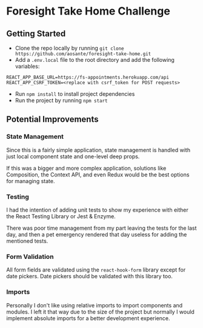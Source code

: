 # Foresight Take Home Challenge

## Getting Started

- Clone the repo locally by running `git clone https://github.com/aosante/foresight-take-home.git`
- Add a `.env.local` file to the root directory and add the following variables:

```
REACT_APP_BASE_URL=https://fs-appointments.herokuapp.com/api
REACT_APP_CSRF_TOKEN=<replace with csrf_token for POST requests>
```

- Run `npm install` to install project dependencies
- Run the project by running `npm start`

## Potential Improvements

### State Management

Since this is a fairly simple application, state management is handled with just local component state and one-level deep props.

If this was a bigger and more complex application, solutions like Composition, the Context API, and even Redux would be the best options for managing state.

### Testing

I had the intention of adding unit tests to show my experience with either the React Testing Library or Jest & Enzyme.

There was poor time management from my part leaving the tests for the last day, and then a pet emergency rendered that day useless for adding the mentioned tests.

### Form Validation

All form fields are validated using the `react-hook-form` library except for date pickers. Date pickers should be validated with this library too.

### Imports

Personally I don't like using relative imports to import components and modules. I left it that way due to the size of the project but normally I would implement absolute imports for a better development experience.
